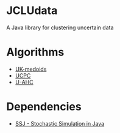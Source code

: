 # JCLUdata
A Java library for clustering uncertain data

# Algorithms
- [UK-medoids](http://dx.doi.org/10.1007/978-3-540-87993-0_19)
- [UCPC](http://dx.doi.org/10.14778/2180912.2180914)
- [U-AHC](http://dx.doi.org/10.1016/j.ins.2017.03.030)

# Dependencies
- [SSJ - Stochastic Simulation in Java](http://umontreal-simul.github.io/ssj/)